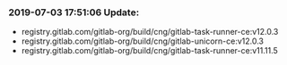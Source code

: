 ### 2019-07-03 17:51:06 Update:

- registry.gitlab.com/gitlab-org/build/cng/gitlab-task-runner-ce:v12.0.3
- registry.gitlab.com/gitlab-org/build/cng/gitlab-unicorn-ce:v12.0.3
- registry.gitlab.com/gitlab-org/build/cng/gitlab-task-runner-ce:v11.11.5
